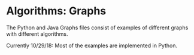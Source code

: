 # Algorithms: Graphs

The Python and Java Graphs files consist of examples of different graphs with different algorithms. 

Currently 10/29/18: Most of the examples are implemented in Python. 
